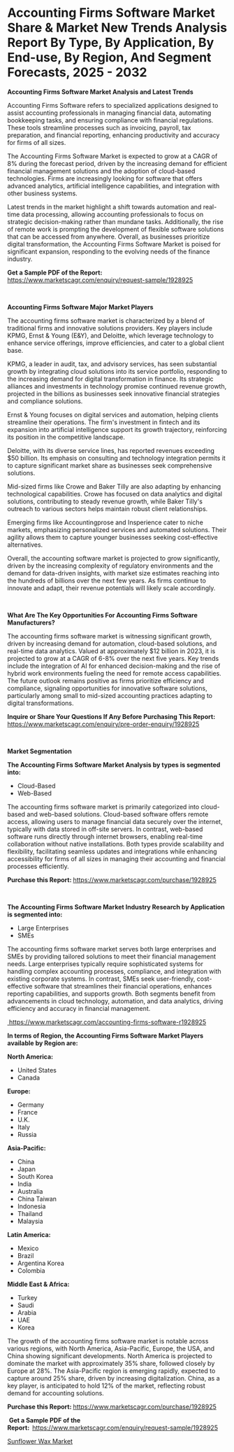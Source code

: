 <p><h1>Accounting Firms Software Market Share & Market New Trends Analysis Report By Type, By Application, By End-use, By Region, And Segment Forecasts, 2025 - 2032</h1></p><p><strong>Accounting Firms Software Market Analysis and Latest Trends</strong></p>
<p><p>Accounting Firms Software refers to specialized applications designed to assist accounting professionals in managing financial data, automating bookkeeping tasks, and ensuring compliance with financial regulations. These tools streamline processes such as invoicing, payroll, tax preparation, and financial reporting, enhancing productivity and accuracy for firms of all sizes.</p><p>The Accounting Firms Software Market is expected to grow at a CAGR of 8% during the forecast period, driven by the increasing demand for efficient financial management solutions and the adoption of cloud-based technologies. Firms are increasingly looking for software that offers advanced analytics, artificial intelligence capabilities, and integration with other business systems. </p><p>Latest trends in the market highlight a shift towards automation and real-time data processing, allowing accounting professionals to focus on strategic decision-making rather than mundane tasks. Additionally, the rise of remote work is prompting the development of flexible software solutions that can be accessed from anywhere. Overall, as businesses prioritize digital transformation, the Accounting Firms Software Market is poised for significant expansion, responding to the evolving needs of the finance industry.</p></p>
<p><strong>Get a Sample PDF of the Report:&nbsp;</strong> <a href="https://www.marketscagr.com/enquiry/request-sample/1928925?utm_campaign=3509&utm_medium=2&utm_source=Github&utm_content=ia&utm_term=29032025&utm_id=accounting-firms-software">https://www.marketscagr.com/enquiry/request-sample/1928925</a></p>
<p>&nbsp;</p>
<p><strong>Accounting Firms Software Major Market Players</strong></p>
<p><p>The accounting firms software market is characterized by a blend of traditional firms and innovative solutions providers. Key players include KPMG, Ernst & Young (E&Y), and Deloitte, which leverage technology to enhance service offerings, improve efficiencies, and cater to a global client base.</p><p>KPMG, a leader in audit, tax, and advisory services, has seen substantial growth by integrating cloud solutions into its service portfolio, responding to the increasing demand for digital transformation in finance. Its strategic alliances and investments in technology promise continued revenue growth, projected in the billions as businesses seek innovative financial strategies and compliance solutions.</p><p>Ernst & Young focuses on digital services and automation, helping clients streamline their operations. The firm's investment in fintech and its expansion into artificial intelligence support its growth trajectory, reinforcing its position in the competitive landscape.</p><p>Deloitte, with its diverse service lines, has reported revenues exceeding $50 billion. Its emphasis on consulting and technology integration permits it to capture significant market share as businesses seek comprehensive solutions.</p><p>Mid-sized firms like Crowe and Baker Tilly are also adapting by enhancing technological capabilities. Crowe has focused on data analytics and digital solutions, contributing to steady revenue growth, while Baker Tilly's outreach to various sectors helps maintain robust client relationships.</p><p>Emerging firms like Accountingprose and Insperience cater to niche markets, emphasizing personalized services and automated solutions. Their agility allows them to capture younger businesses seeking cost-effective alternatives.</p><p>Overall, the accounting software market is projected to grow significantly, driven by the increasing complexity of regulatory environments and the demand for data-driven insights, with market size estimates reaching into the hundreds of billions over the next few years. As firms continue to innovate and adapt, their revenue potentials will likely scale accordingly.</p></p>
<p>&nbsp;</p>
<p><strong>What Are The Key Opportunities For Accounting Firms Software Manufacturers?</strong></p>
<p><p>The accounting firms software market is witnessing significant growth, driven by increasing demand for automation, cloud-based solutions, and real-time data analytics. Valued at approximately $12 billion in 2023, it is projected to grow at a CAGR of 6-8% over the next five years. Key trends include the integration of AI for enhanced decision-making and the rise of hybrid work environments fueling the need for remote access capabilities. The future outlook remains positive as firms prioritize efficiency and compliance, signaling opportunities for innovative software solutions, particularly among small to mid-sized accounting practices adapting to digital transformations.</p></p>
<p><strong>Inquire or Share Your Questions If Any Before Purchasing This Report:</strong> <a href="https://www.marketscagr.com/enquiry/pre-order-enquiry/1928925?utm_campaign=3509&utm_medium=2&utm_source=Github&utm_content=ia&utm_term=29032025&utm_id=accounting-firms-software">https://www.marketscagr.com/enquiry/pre-order-enquiry/1928925</a></p>
<p>&nbsp;</p>
<p><strong>Market Segmentation</strong></p>
<p><strong>The Accounting Firms Software Market Analysis by types is segmented into:</strong></p>
<p><ul><li>Cloud-Based</li><li>Web-Based</li></ul></p>
<p><p>The accounting firms software market is primarily categorized into cloud-based and web-based solutions. Cloud-based software offers remote access, allowing users to manage financial data securely over the internet, typically with data stored in off-site servers. In contrast, web-based software runs directly through internet browsers, enabling real-time collaboration without native installations. Both types provide scalability and flexibility, facilitating seamless updates and integrations while enhancing accessibility for firms of all sizes in managing their accounting and financial processes efficiently.</p></p>
<p><strong>Purchase this Report:&nbsp;</strong><a href="https://www.marketscagr.com/purchase/1928925?utm_campaign=3509&utm_medium=2&utm_source=Github&utm_content=ia&utm_term=29032025&utm_id=accounting-firms-software">https://www.marketscagr.com/purchase/1928925</a></p>
<p>&nbsp;</p>
<p><strong>The Accounting Firms Software Market Industry Research by Application is segmented into:</strong></p>
<p><ul><li>Large Enterprises</li><li>SMEs</li></ul></p>
<p><p>The accounting firms software market serves both large enterprises and SMEs by providing tailored solutions to meet their financial management needs. Large enterprises typically require sophisticated systems for handling complex accounting processes, compliance, and integration with existing corporate systems. In contrast, SMEs seek user-friendly, cost-effective software that streamlines their financial operations, enhances reporting capabilities, and supports growth. Both segments benefit from advancements in cloud technology, automation, and data analytics, driving efficiency and accuracy in financial management.</p></p>
<p><a href="https://www.marketscagr.com/accounting-firms-software-r1928925?utm_campaign=3509&utm_medium=2&utm_source=Github&utm_content=ia&utm_term=29032025&utm_id=accounting-firms-software">&nbsp;https://www.marketscagr.com/accounting-firms-software-r1928925</a></p>
<p><strong>In terms of Region, the Accounting Firms Software Market Players available by Region are:</strong></p>
<p>
    <p> <strong> North America: </strong>
        <ul>
            <li>United States</li>
            <li>Canada</li>
        </ul>
        </p> 
    <p> <strong> Europe: </strong>
        <ul>
            <li>Germany</li>
            <li>France</li>
            <li>U.K.</li>
            <li>Italy</li>
            <li>Russia</li>
        </ul>
        </p> 
    <p> <strong> Asia-Pacific: </strong>
        <ul>
            <li>China</li>
            <li>Japan</li>
            <li>South Korea</li>
            <li>India</li>
            <li>Australia</li>
            <li>China Taiwan</li>
            <li>Indonesia</li>
            <li>Thailand</li>
            <li>Malaysia</li>
        </ul>
        </p> 
    <p> <strong> Latin America: </strong>
        <ul>
            <li>Mexico</li>
            <li>Brazil</li>
            <li>Argentina Korea</li>
            <li>Colombia</li>
        </ul>
        </p> 
    <p> <strong> Middle East & Africa: </strong>
        <ul>
            <li>Turkey</li>
            <li>Saudi</li>
            <li>Arabia</li>
            <li>UAE</li>
            <li>Korea</li>
        </ul>
    </p>
    </p>
<p><p>The growth of the accounting firms software market is notable across various regions, with North America, Asia-Pacific, Europe, the USA, and China showing significant developments. North America is projected to dominate the market with approximately 35% share, followed closely by Europe at 28%. The Asia-Pacific region is emerging rapidly, expected to capture around 25% share, driven by increasing digitalization. China, as a key player, is anticipated to hold 12% of the market, reflecting robust demand for accounting solutions.</p></p>
<p><strong>Purchase this Report: </strong><a href="https://www.marketscagr.com/purchase/1928925?utm_campaign=3509&utm_medium=2&utm_source=Github&utm_content=ia&utm_term=29032025&utm_id=accounting-firms-software">https://www.marketscagr.com/purchase/1928925</a></p>
<p>&nbsp;<strong>Get a Sample PDF of the Report:&nbsp;&nbsp;</strong><a href="https://www.marketscagr.com/enquiry/request-sample/1928925?utm_campaign=3509&utm_medium=2&utm_source=Github&utm_content=ia&utm_term=29032025&utm_id=accounting-firms-software">https://www.marketscagr.com/enquiry/request-sample/1928925</a></p>
<p><strong></strong></p>
<p><p><a href="https://github.com/zakkistuey/Market-Research-Report-List-1/blob/main/sunflower-wax-market.md?utm_campaign=3509&utm_medium=2&utm_source=Github&utm_content=ia&utm_term=29032025&utm_id=accounting-firms-software">Sunflower Wax Market</a></p></p>